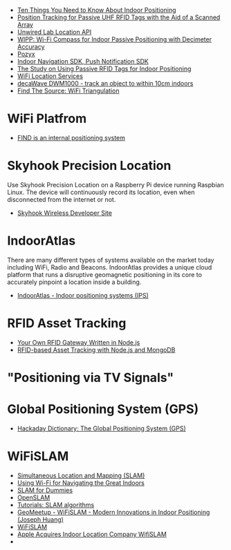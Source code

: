 
* [Ten Things You Need to Know About Indoor Positioning](http://www.directionsmag.com/entry/10-things-you-need-to-know-about-indoor-positioning/324602)
* [Position Tracking for Passive UHF RFID Tags with the Aid of a Scanned Array](http://link.springer.com/article/10.1007/s10776-013-0210-z)
* [Unwired Lab Location API](https://unwiredlabs.com/)
* [WIPP: Wi-Fi Compass for Indoor Passive Positioning with Decimeter Accuracy](http://www.mdpi.com/2076-3417/6/4/108)
* [Pozyx](https://www.pozyx.io/)
* [Indoor Navigation SDK, Push Notification SDK](http://meridianapps.com/sdks/)
* [The Study on Using Passive RFID Tags for Indoor Positioning](http://cdn.intechopen.com/pdfs/13209.pdf)
* [WiFi Location Services](http://hackaday.com/2015/09/22/hackaday-prize-best-product-wifi-location-services/)
* [decaWave DWM1000 - track an object to within 10cm indoors](http://hackaday.com/2015/06/17/new-part-day-indoor-location-systems/)
* [Find The Source: WiFi Triangulation](http://hackaday.com/2016/05/29/find-the-source-wifi-trangulation/)

# WiFi Platfrom
* [FIND is an internal positioning system](https://www.internalpositioning.com/)

# Skyhook Precision Location
Use Skyhook Precision Location on a Raspberry Pi device running Raspbian Linux.
The device will continuously record its location, even when disconnected from the internet or not.

* [Skyhook Wireless Developer Site](http://www.skyhookwireless.com/developers)

# IndoorAtlas
There are many different types of systems available on the market today
including WiFi, Radio and Beacons.
IndoorAtlas provides a unique cloud platform that runs a disruptive
geomagnetic positioning in its core to accurately pinpoint a location inside a building.

* [IndoorAtlas - Indoor positioning systems (IPS)](https://www.indooratlas.com/)

# RFID Asset Tracking
* [Your Own RFID Gateway Written in Node.js](http://www.spiria.com/en/blog/embedded-systems-and-m2m/your-own-rfid-gateway-written-nodejs)
* [RFID-based Asset Tracking with Node.js and MongoDB](http://www.spiria.com/en/blog/embedded-systems-and-m2m/rfid-based-asset-tracking-nodejs-and-mongodb)

# "Positioning via TV Signals"

# Global Positioning System (GPS)
* [Hackaday Dictionary: The Global Positioning System (GPS)](http://hackaday.com/2015/11/12/hackaday-dictionary-the-global-positioning-system-gps/)

# WiFiSLAM
* [Simultaneous Location and Mapping (SLAM)](https://en.wikipedia.org/wiki/Simultaneous_localization_and_mapping)
* [Using Wi-Fi for Navigating the Great Indoors](https://www.technologyreview.com/s/424213/using-wi-fi-for-navigating-the-great-indoors/)
* [SLAM for Dummies](http://ocw.mit.edu/courses/aeronautics-and-astronautics/16-412j-cognitive-robotics-spring-2005/projects/1aslam_blas_repo.pdf)
* [OpenSLAM](https://openslam.org/)
* [Tutorials: SLAM algorithms](http://www.mrpt.org/List_of_SLAM_algorithms)
* [GeoMeetup - WiFiSLAM - Modern Innovations in Indoor Positioning (Joseph Huang)](https://www.youtube.com/watch?v=OGdvjvla1Tc)
* [WiFiSLAM](https://angel.co/wifislam)
* [Apple Acquires Indoor Location Company WifiSLAM](http://blogs.wsj.com/digits/2013/03/23/apple-acquires-indoor-location-company-wifislam/)
* []()
